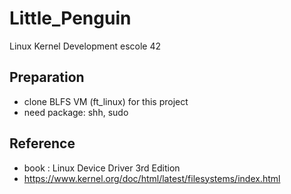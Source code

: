 # Little_Penguin
Linux Kernel Development escole 42

## Preparation
- clone BLFS VM (ft_linux) for this project
- need package: shh, sudo

## Reference
- book : Linux Device Driver 3rd Edition
- https://www.kernel.org/doc/html/latest/filesystems/index.html
